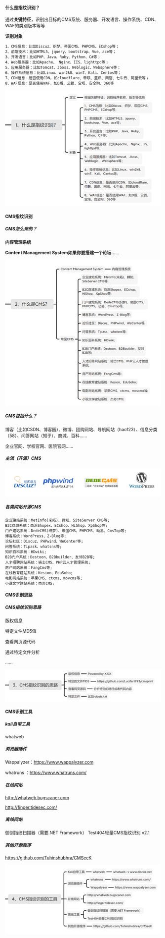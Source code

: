 #### 什么是指纹识别？

通过**关键特征**，识别出目标的CMS系统、服务器、开发语言、操作系统、CDN、WAF的类别版本等等

**识别对象**

```
1、CMS信息：比如Discuz、织梦、帝国CMS、PHPCMS、ECshop等；
2、前端技术：比如HTML5、jquery、bootstrap、Vue、ace等；
3、开发语言：比如PHP、Java、Ruby、Python、C#等；
4、Web服务器：比如Apache、 Nginx、IIS、lighttpd等；
5、应用服务器：比如Tomcat、Jboss、Weblogic、Websphere等；
6、操作系统信息：比如Linux、win2k8、win7、Kali、Centos等；
7、CDN信息：是否使用CDN，如cloudflare、帝联、蓝讯、网宿、七牛云、阿里云等；
8、WAF信息：是否使用WAF，如D盾、云锁、宝塔、安全狗、360等
```

![1687190077326](image/1.4CMS指纹识别/1687190077326.png)


#### CMS指纹识别

##### CMS怎么来的？

**内容管理系统**

**Content **M**anagement **S**ystem如果你要搭建一个论坛…**…

![1687190125320](image/1.4CMS指纹识别/1687190125320.png)


##### CMS包括什么？

博客（比如CSDN、博客园）、微博、团购网站、导航网站（hao123）、信息分类（58）、问答网站（知乎）、商城、百科……

企业官网、学校官网、医院官网……


##### 主流（开源）CMS

![1687189233420](image/1.4CMS指纹识别/1687189233420.png)


##### 各类网站开源CMS

```
企业建站系统：MetInfo(米拓)、蝉知、SiteServer CMS等;
B2C商城系统：商派Shopex、ECshop、HiShop、XpShop等;
门户建站系统：DedeCMS(织梦)、帝国CMS、PHPCMS、动易、CmsTop等;
博客系统：WordPress、Z-Blog等;
论坛社区：Discuz、PHPwind、WeCenter等;
问答系统：Tipask、whatsns等;
知识百科系统：HDwiki;
B2B门户系统：Destoon、B2Bbuilder、友邻B2B等;
人才招聘网站系统：骑士CMS、PHP云人才管理系统;
房产网站系统：FangCms等;
在线教育建站系统：Kesion、EduSoho;
电影网站系统：苹果CMS、ctcms、movcms等;
小说文学建站系统：杰奇CMS;
```


#### CMS识别思路

##### CMS指纹识别思路

版权信息

特定文件MD5值

查看网页源代码

通过特定文件分析

……

![1687190218860](image/1.4CMS指纹识别/1687190218860.png)


#### CMS识别工具

##### kali自带工具

whatweb


##### 浏览器插件

Wappalyzer：https://www.wappalyzer.com 

whatruns ：https://www.whatruns.com/


##### 在线网站

http://whatweb.bugscaner.com 

http://finger.tidesec.com/


##### 离线网站

御剑指纹扫描器（需要.NET Framework） Test404轻量CMS指纹识别 v2.1


##### 其他开源程序

https://github.com/Tuhinshubhra/CMSeeK


![1687190242185](image/1.4CMS指纹识别/1687190242185.png)
